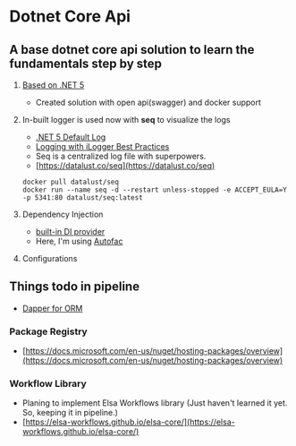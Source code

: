 # Dotnet Core Api
## A base dotnet core api solution to learn the fundamentals step by step

1. [Based on .NET 5](https://docs.microsoft.com/en-us/dotnet/core/dotnet-five)
    - Created solution with open api(swagger) and docker support

2. In-built logger is used now with **seq** to visualize the logs
    - [.NET 5 Default Log](https://docs.microsoft.com/en-us/aspnet/core/fundamentals/logging/?view=aspnetcore-5.0)
    - [Logging with iLogger Best Practices](https://blog.rsuter.com/logging-with-ilogger-recommendations-and-best-practices/)
    - Seq is a centralized log file with superpowers.
    - [https://datalust.co/seq](https://datalust.co/seq)
    ```batch
    docker pull datalust/seq
    docker run --name seq -d --restart unless-stopped -e ACCEPT_EULA=Y -p 5341:80 datalust/seq:latest
    ```
3. Dependency Injection
    - [built-in DI provider](https://docs.microsoft.com/en-us/aspnet/core/fundamentals/dependency-injection?view=aspnetcore-5.0)
    - Here, I'm using [Autofac](https://autofac.readthedocs.io/en/latest/integration/aspnetcore.html)

4. Configurations

## Things todo in pipeline
- [Dapper for ORM](https://github.com/DapperLib/Dapper)
### Package Registry
- [https://docs.microsoft.com/en-us/nuget/hosting-packages/overview](https://docs.microsoft.com/en-us/nuget/hosting-packages/overview)
### Workflow Library
- Planing to implement Elsa Workflows library (Just haven't learned it yet. So, keeping it in pipeline.)
- [https://elsa-workflows.github.io/elsa-core/](https://elsa-workflows.github.io/elsa-core/)